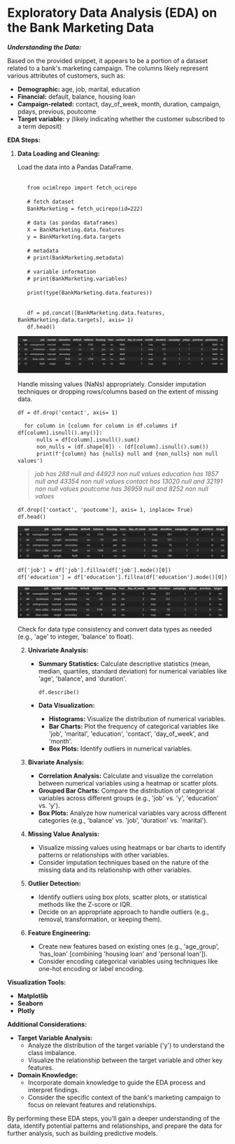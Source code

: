 # Exploratory Data Analysis (EDA) on the Bank Marketing Data

***Understanding the Data:***

Based on the provided snippet, it appears to be a portion of a dataset related to a bank's marketing campaign. The columns likely represent various attributes of customers, such as:

* **Demographic:** age, job, marital, education
* **Financial:** default, balance, housing loan
* **Campaign-related:** contact, day_of_week, month, duration, campaign, pdays, previous, poutcome
* **Target variable:** y (likely indicating whether the customer subscribed to a term deposit)

**EDA Steps:**

1. **Data Loading and Cleaning:**


   Load the data into a Pandas DataFrame.

   ```

      from ucimlrepo import fetch_ucirepo 

      # fetch dataset 
      BankMarketing = fetch_ucirepo(id=222) 

      # data (as pandas dataframes) 
      X = BankMarketing.data.features 
      y = BankMarketing.data.targets 

      # metadata 
      # print(BankMarketing.metadata) 

      # variable information 
      # print(BankMarketing.variables) 

      print(type(BankMarketing.data.features))
   ```

   ```

      df = pd.concat([BankMarketing.data.features, BankMarketing.data.targets], axis= 1)
      df.head()
   ```

   ![](assets\20241228_173304_image.png)



   Handle missing values (NaNs) appropriately. Consider imputation techniques or dropping rows/columns based on the extent of missing data.

   ```
   df = df.drop('contact', axis= 1)
   ```

   ```
     for column in [column for column in df.columns if df[column].isnull().any()]:
         nulls = df[column].isnull().sum()
         non_nulls = (df.shape[0]) - (df[column].isnull().sum())
         print(f'{column} has {nulls} null and {non_nulls} non null values')
   ```

   > *job has 288 null and 44923 non null values
   > education has 1857 null and 43354 non null values
   > contact has 13020 null and 32191 non null values
   > poutcome has 36959 null and 8252 non null values*
   >

   ```
   df.drop(['contact', 'poutcome'], axis= 1, inplace= True)
   df.head()
   ```

   ![](assets\20241228_180208_image.png)

   ```
   df['job'] = df['job'].fillna(df['job'].mode()[0])
   df['education'] = df['education'].fillna(df['education'].mode()[0])
   ```

   ![](assets\20241228_181855_image.png)



   Check for data type consistency and convert data types as needed (e.g., 'age' to integer, 'balance' to float).


   2. **Univariate Analysis:**

      * **Summary Statistics:** Calculate descriptive statistics (mean, median, quartiles, standard deviation) for numerical variables like 'age', 'balance', and 'duration'.
        ```
        df.describe()
        ```
        
      * **Data Visualization:**

        * **Histograms:** Visualize the distribution of numerical variables.
        * **Bar Charts:** Plot the frequency of categorical variables like 'job', 'marital', 'education', 'contact', 'day_of_week', and 'month'.
        * **Box Plots:** Identify outliers in numerical variables.
   3. **Bivariate Analysis:**

      * **Correlation Analysis:** Calculate and visualize the correlation between numerical variables using a heatmap or scatter plots.
      * **Grouped Bar Charts:** Compare the distribution of categorical variables across different groups (e.g., 'job' vs. 'y', 'education' vs. 'y').
      * **Box Plots:** Analyze how numerical variables vary across different categories (e.g., 'balance' vs. 'job', 'duration' vs. 'marital').
   4. **Missing Value Analysis:**

      * Visualize missing values using heatmaps or bar charts to identify patterns or relationships with other variables.
      * Consider imputation techniques based on the nature of the missing data and its relationship with other variables.
   5. **Outlier Detection:**

      * Identify outliers using box plots, scatter plots, or statistical methods like the Z-score or IQR.
      * Decide on an appropriate approach to handle outliers (e.g., removal, transformation, or keeping them).
   6. **Feature Engineering:**

      * Create new features based on existing ones (e.g., 'age_group', 'has_loan' [combining 'housing loan' and 'personal loan']).
      * Consider encoding categorical variables using techniques like one-hot encoding or label encoding.

**Visualization Tools:**

* **Matplotlib**
* **Seaborn**
* **Plotly**

**Additional Considerations:**

* **Target Variable Analysis:**
  * Analyze the distribution of the target variable ('y') to understand the class imbalance.
  * Visualize the relationship between the target variable and other key features.
* **Domain Knowledge:**
  * Incorporate domain knowledge to guide the EDA process and interpret findings.
  * Consider the specific context of the bank's marketing campaign to focus on relevant features and relationships.

By performing these EDA steps, you'll gain a deeper understanding of the data, identify potential patterns and relationships, and prepare the data for further analysis, such as building predictive models.
